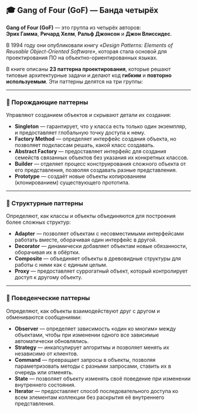 ## 🎓 Gang of Four (GoF) — Банда четырёх

**Gang of Four (GoF)** — это группа из четырёх авторов:  
**Эрих Гамма**, **Ричард Хелм**, **Ральф Джонсон** и **Джон Влиссидес**.

В 1994 году они опубликовали книгу _«Design Patterns: Elements of Reusable Object-Oriented Software»_, которая стала основой для проектирования ПО на объектно-ориентированных языках.

В книге описаны **23 паттерна проектирования**, которые решают типовые архитектурные задачи и делают код **гибким** и **повторно используемым**. Эти паттерны делятся на три группы:

---

### 🔨 Порождающие паттерны

Управляют созданием объектов и скрывают детали их создания:

- **Singleton** — гарантирует, что у класса есть только один экземпляр, и предоставляет глобальную точку доступа к нему.
- **Factory Method** — определяет интерфейс создания объекта, но позволяет подклассам решать, какой класс создавать.
- **Abstract Factory** — предоставляет интерфейс для создания семейств связанных объектов без указания их конкретных классов.
- **Builder** — отделяет процесс конструирования сложного объекта от его представления, позволяя создавать разные представления.
- **Prototype** — создаёт новые объекты копированием (клонированием) существующего прототипа.

---

### 🧱 Структурные паттерны

Определяют, как классы и объекты объединяются для построения более сложных структур:

- **Adapter** — позволяет объектам с несовместимыми интерфейсами работать вместе, оборачивая один интерфейс в другой.
- **Decorator** — динамически добавляет объектам новые обязанности, оборачивая их в обёртки.
- **Composite** — объединяет объекты в древовидные структуры для работы с ними как с единым целым.
- **Proxy** — предоставляет суррогатный объект, который контролирует доступ к другому объекту.

---

### 🔁 Поведенческие паттерны

Определяют, как объекты взаимодействуют друг с другом и обмениваются сообщениями:

- **Observer** — определяет зависимость «один ко многим» между объектами, чтобы при изменении одного все зависимые автоматически обновлялись.
- **Strategy** — инкапсулирует алгоритмы и позволяет менять их независимо от клиентов.
- **Command** — превращает запросы в объекты, позволяя параметризовать методы с разными запросами, ставить их в очередь или отменять.
- **State** — позволяет объекту изменять своё поведение при изменении внутреннего состояния.
- **Iterator** — предоставляет способ последовательного доступа ко всем элементам коллекции без раскрытия её внутреннего представления.
